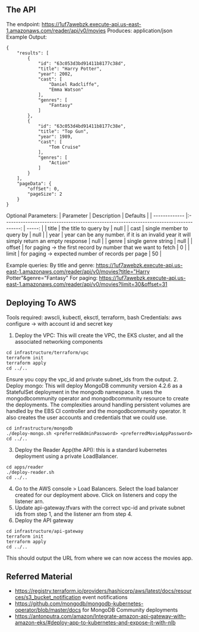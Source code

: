 ## The API
The endpoint: https://1uf7awebzk.execute-api.us-east-1.amazonaws.com/reader/api/v0/movies
Produces: application/json
Example Output: 
```
{
    "results": [
        {
            "id": "63c053d3bd91411b8177c38d",
            "title": "Harry Potter",
            "year": 2002,
            "cast": [
                "Daniel Radcliffe",
                "Emma Watson"
            ],
            "genres": [
                "Fantasy"
            ]
        },
        {
            "id": "63c053d4bd91411b8177c38e",
            "title": "Top Gun",
            "year": 1989,
            "cast": [
                "Tom Cruise"
            ],
            "genres": [
                "Action"
            ]
        }
    ],
    "pageData": {
        "offSet": 0,
        "pageSize": 2
    }
}
```

Optional Parameters: 
| Parameter        | Description               | Defaults  |
| -------------    |:-------------------------------------------------------------------------------------:            | -----:    |
| title            | the title to query by     | null      |
| cast             | single member to query by | null      |
| year             | year can be any number. if it is an invalid year it will simply return an empty response           | null      |
| genre            | single genre string       | null      |
| offset           | for paging -> the first record by number that we want to fetch                                     | 0      |
| limit             | for paging -> expected number of records per page                                                 | 50      |

Example queries:
By title and genre: https://1uf7awebzk.execute-api.us-east-1.amazonaws.com/reader/api/v0/movies?title="Harry Potter"&genre="Fantasy"
For paging: https://1uf7awebzk.execute-api.us-east-1.amazonaws.com/reader/api/v0/movies?limit=30&offset=31

## Deploying To AWS
Tools required: awscli, kubectl, eksctl, terraform, bash
Credentials: aws configure -> with account id and secret key

1. Deploy the VPC: This will create the VPC, the EKS cluster, and all the associated networking components
```
cd infrastructure/terraform/vpc
terraform init
terraform apply
cd ../..
```
Ensure you copy the vpc_id and private subnet_ids from the output.
2. Deploy mongo: This will deploy MongoDB community version 4.2.6 as a StatefulSet deployment in the mongodb namespace. It uses the mongodbcommunity operator and mongodbcommunity resource to create the deployments. The complexities around handling persistent volumes are handled by the EBS CI controller and the mongodbcommunity operator. It also creates the user accounts and credentials that we could use.
```
cd infrastructure/mongodb
./deploy-mongo.sh <preferredAdminPassword> <preferredMovieAppPassword>
cd ../..
```

3. Deploy the Reader App(the API): this is a standard kubernetes deployment using a private LoadBalancer.
```
cd apps/reader
./deploy-reader.sh
cd ../..
```

4. Go to the AWS console > Load Balancers. Select the load balancer created for our deployment above. Click on listeners and copy the listener arn.
5. Update api-gateway.tfvars with the correct vpc-id and private subnet ids from step 1, and the listener arn from step 4.
6. Deploy the API gateway 
```
cd infrastructure/api-gateway
terraform init
terraform apply
cd ../..
```
This should output the URL from where we can now access the movies app.




## Referred Material
- https://registry.terraform.io/providers/hashicorp/aws/latest/docs/resources/s3_bucket_notification event notifications
- https://github.com/mongodb/mongodb-kubernetes-operator/blob/master/docs for MongoDB Community deployments
- https://antonputra.com/amazon/Integrate-amazon-api-gateway-with-amazon-eks/#deploy-app-to-kubernetes-and-expose-it-with-nlb 